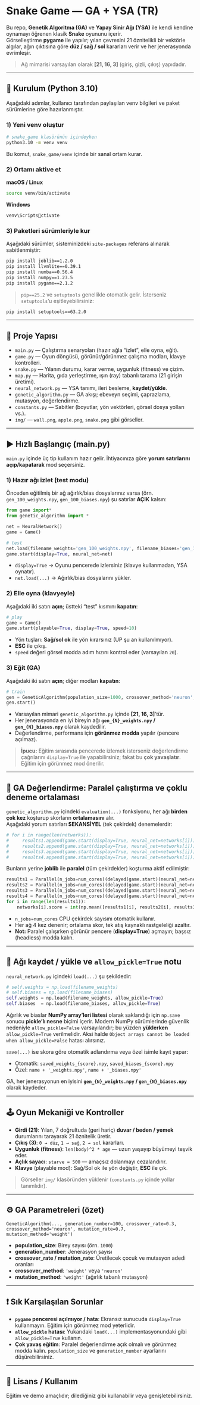 # Snake Game — GA + YSA (TR)

Bu repo, **Genetik Algoritma (GA)** ve **Yapay Sinir Ağı (YSA)** ile kendi kendine oynamayı öğrenen klasik **Snake** oyununu içerir.  
Görselleştirme **pygame** ile yapılır; yılan çevresini 21 öznitelikli bir vektörle algılar, ağın çıktısına göre **düz / sağ / sol** kararları verir ve her jenerasyonda evrimleşir.

> Ağ mimarisi varsayılan olarak **[21, 16, 3]** (giriş, gizli, çıkış) yapıdadır.

---

## 🔧 Kurulum (Python 3.10)

Aşağıdaki adımlar, kullanıcı tarafından paylaşılan venv bilgileri ve paket sürümlerine göre hazırlanmıştır.

### 1) Yeni venv oluştur

```bash
# snake_game klasörünün içindeyken
python3.10 -m venv venv
```

Bu komut, `snake_game/venv` içinde bir sanal ortam kurar.

### 2) Ortamı aktive et

**macOS / Linux**

```bash
source venv/bin/activate
```

**Windows**

```bash
venv\Scriptsctivate
```

### 3) Paketleri sürümleriyle kur

Aşağıdaki sürümler, sisteminizdeki `site-packages` referans alınarak sabitlenmiştir:

```bash
pip install joblib==1.2.0
pip install llvmlite==0.39.1
pip install numba==0.56.4
pip install numpy==1.23.5
pip install pygame==2.1.2
```

> `pip==25.2` ve `setuptools` genellikle otomatik gelir. İsterseniz `setuptools`’u eşitleyebilirsiniz:

```bash
pip install setuptools==63.2.0
```

---

## 📂 Proje Yapısı

- `main.py` — Çalıştırma senaryoları (hazır ağla “izlet”, elle oyna, eğit).
- `game.py` — Oyun döngüsü, görünür/görünmez çalışma modları, klavye kontrolleri.
- `snake.py` — Yılanın durumu, karar verme, uygunluk (fitness) ve çizim.
- `map.py` — Harita, gıda yerleştirme, ışın (ray) tabanlı tarama (21 girişin üretimi).
- `neural_network.py` — YSA tanımı, ileri besleme, **kaydet/yükle**.
- `genetic_algorithm.py` — GA akışı; ebeveyn seçimi, çaprazlama, mutasyon, değerlendirme.
- `constants.py` — Sabitler (boyutlar, yön vektörleri, görsel dosya yolları vs.).
- `img/` — `wall.png`, `apple.png`, `snake.png` gibi görseller.

---

## ▶️ Hızlı Başlangıç (main.py)

`main.py` içinde üç tip kullanım hazır gelir. İhtiyacınıza göre **yorum satırlarını açıp/kapatarak** mod seçersiniz.

### 1) Hazır ağı **izlet** (test modu)

Önceden eğitilmiş bir ağ ağırlık/bias dosyalarınız varsa (örn. `gen_100_weights.npy`, `gen_100_biases.npy`) şu satırlar **AÇIK** kalsın:

```python
from game import*
from genetic_algorithm import *

net = NeuralNetwork()
game = Game()

# test
net.load(filename_weights='gen_100_weights.npy', filename_biases='gen_100_biases.npy')
game.start(display=True, neural_net=net)
```

- `display=True` → Oyunu pencerede izlersiniz (klavye kullanmadan, YSA oynatır).
- `net.load(...)` → Ağırlık/bias dosyalarını yükler.

### 2) **Elle oyna** (klavyeyle)

Aşağıdaki iki satırı **açın**; üstteki “test” kısmını **kapatın**:

```python
# play
game = Game()
game.start(playable=True, display=True, speed=10)
```

- Yön tuşları: **Sağ/sol ok** ile yön kırarsınız (UP şu an kullanılmıyor).
- **ESC** ile çıkış.
- `speed` değeri görsel modda adım hızını kontrol eder (varsayılan `20`).

### 3) **Eğit** (GA)

Aşağıdaki iki satırı **açın**; diğer modları **kapatın**:

```python
# train
gen = GeneticAlgorithm(population_size=1000, crossover_method='neuron', mutation_method='weight')
gen.start()
```

- Varsayılan mimari `genetic_algorithm.py` içinde **[21, 16, 3]**’tür.
- Her jenerasyonda en iyi bireyin ağı **`gen_{N}_weights.npy` / `gen_{N}_biases.npy`** olarak kaydedilir.
- Değerlendirme, performans için **görünmez modda** yapılır (pencere açılmaz).

> **İpucu:** Eğitim sırasında pencerede izlemek isterseniz değerlendirme çağrılarını `display=True` ile yapabilirsiniz; fakat bu **çok yavaşlatır**. Eğitim için görünmez mod önerilir.

---

## 🧪 GA Değerlendirme: Paralel çalıştırma ve çoklu deneme ortalaması

`genetic_algorithm.py` içindeki `evaluation(...)` fonksiyonu, her ağı **birden çok kez** koşturup skorların **ortalamasını** alır.  
Aşağıdaki yorum satırları **SEKANSİYEL** (tek çekirdek) denemelerdir:

```python
# for i in range(len(networks)):
#     results1.append(game.start(display=True, neural_net=networks[i]))
#     results2.append(game.start(display=True, neural_net=networks[i]))
#     results3.append(game.start(display=True, neural_net=networks[i]))
#     results4.append(game.start(display=True, neural_net=networks[i]))
```

Bunların yerine **joblib** ile **paralel** (tüm çekirdekler) koşturma aktif edilmiştir:

```python
results1 = Parallel(n_jobs=num_cores)(delayed(game.start)(neural_net=networks[i]) for i in range(len(networks)))
results2 = Parallel(n_jobs=num_cores)(delayed(game.start)(neural_net=networks[i]) for i in range(len(networks)))
results3 = Parallel(n_jobs=num_cores)(delayed(game.start)(neural_net=networks[i]) for i in range(len(networks)))
results4 = Parallel(n_jobs=num_cores)(delayed(game.start)(neural_net=networks[i]) for i in range(len(networks)))
for i in range(len(results1)):
    networks[i].score = int(np.mean([results1[i], results2[i], results3[i], results4[i]]))
```

- `n_jobs=num_cores` CPU çekirdek sayısını otomatik kullanır.
- Her ağ 4 kez denenir; ortalama skor, tek atış kaynaklı rastgeleliği azaltır.
- **Not:** Paralel çalışırken görünür pencere (**display=True**) açmayın; başsız (headless) modda kalın.

---

## 💾 Ağı kaydet / yükle ve `allow_pickle=True` notu

`neural_network.py` içindeki `load(...)` şu şekildedir:

```python
# self.weights = np.load(filename_weights)
# self.biases = np.load(filename_biases)
self.weights = np.load(filename_weights, allow_pickle=True)
self.biases  = np.load(filename_biases, allow_pickle=True)
```

Ağırlık ve biaslar **NumPy array’leri listesi** olarak saklandığı için `np.save` sonucu **pickle’lı nesne** biçimi içerir. Modern NumPy sürümlerinde güvenlik nedeniyle `allow_pickle=False` varsayılandır; bu yüzden **yüklerken** `allow_pickle=True` verilmelidir. Aksi halde `Object arrays cannot be loaded when allow_pickle=False` hatası alırsınız.

`save(...)` ise skora göre otomatik adlandırma veya özel isimle kayıt yapar:

- Otomatik: `saved_weights_{score}.npy`, `saved_biases_{score}.npy`
- Özel: `name + '_weights.npy'`, `name + '_biases.npy'`

GA, her jenerasyonun en iyisini **`gen_{N}_weights.npy` / `gen_{N}_biases.npy`** olarak kaydeder.

---

## 🕹️ Oyun Mekaniği ve Kontroller

- **Girdi (21)**: Yılan, 7 doğrultuda (geri hariç) **duvar / beden / yemek** durumlarını tarayarak 21 öznitelik üretir.
- **Çıkış (3)**: `0 → düz`, `1 → sağ`, `2 → sol` kararları.
- **Uygunluk (fitness)**: `len(body)^2 * age` — uzun yaşayıp büyümeyi teşvik eder.
- **Açlık sayacı**: `starve = 500` — amaçsız dolanmayı cezalandırır.
- **Klavye** (playable mod): Sağ/Sol ok ile yön değiştir, **ESC** ile çık.

> Görseller `img/` klasöründen yüklenir (`constants.py` içinde yollar tanımlıdır).

---

## ⚙️ GA Parametreleri (özet)

`GeneticAlgorithm(..., generation_number=100, crossover_rate=0.3, crossover_method='neuron', mutation_rate=0.7, mutation_method='weight')`

- **population_size**: Birey sayısı (örn. `1000`)
- **generation_number**: Jenerasyon sayısı
- **crossover_rate / mutation_rate**: Üretilecek çocuk ve mutasyon adedi oranları
- **crossover_method**: `'weight'` veya `'neuron'`
- **mutation_method**: `'weight'` (ağırlık tabanlı mutasyon)

---

## ❗️ Sık Karşılaşılan Sorunlar

- **`pygame` penceresi açılmıyor / hata**: Ekransız sunucuda `display=True` kullanmayın. Eğitim için görünmez mod yeterlidir.
- **`allow_pickle` hatası**: Yukarıdaki `load(...)` implementasyonundaki gibi `allow_pickle=True` kullanın.
- **Çok yavaş eğitim**: Paralel değerlendirme açık olmalı ve görünmez modda kalın. `population_size` ve `generation_number` ayarlarını düşürebilirsiniz.

---

## 📜 Lisans / Kullanım

Eğitim ve demo amaçlıdır; dilediğiniz gibi kullanabilir veya genişletebilirsiniz.
